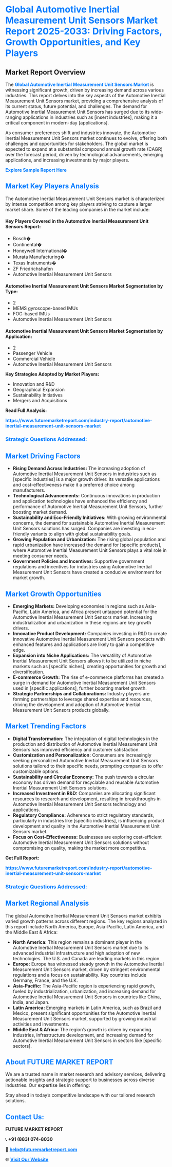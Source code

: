 <h1 style="color: #007BFF;">Global Automotive Inertial Measurement Unit Sensors Market Report 2025-2033: Driving Factors, Growth Opportunities, and Key Players</h1>

<section id="overview">
<h2>Market Report Overview</h2>
<p>The <a href="https://www.futuremarketreport.com/industry-report/automotive-inertial-measurement-unit-sensors-market" style="color: #007BFF; text-decoration: none;"><strong>Global Automotive Inertial Measurement Unit Sensors Market</strong></a> is witnessing significant growth, driven by increasing demand across various industries. This report delves into the key aspects of the Automotive Inertial Measurement Unit Sensors market, providing a comprehensive analysis of its current status, future potential, and challenges. The demand for Automotive Inertial Measurement Unit Sensors has surged due to its wide-ranging applications in industries such as [insert industries], making it a critical component in modern-day [applications].</p>
<p>As consumer preferences shift and industries innovate, the Automotive Inertial Measurement Unit Sensors market continues to evolve, offering both challenges and opportunities for stakeholders. The global market is expected to expand at a substantial compound annual growth rate (CAGR) over the forecast period, driven by technological advancements, emerging applications, and increasing investments by major players.</p>
</section>

<section id="overview">
<p><a href="https://www.futuremarketreport.com/request-sample/reportId=110206" style="color: #007BFF; text-decoration: none;"><strong>Explore Sample Report Here</strong></a></p>
</section>

<section id="key-players">
<h2 style="color: #007BFF;">Market Key Players Analysis</h2>
<p>The Automotive Inertial Measurement Unit Sensors market is characterized by intense competition among key players striving to capture a larger market share. Some of the leading companies in the market include:</p>
<h4>Key Players Covered in the Automotive Inertial Measurement Unit Sensors Report:</h4>
<ul><li>Bosch�</li><li>Continental�</li><li>Honeywell International�</li><li>Murata Manufacturing�</li><li>Texas Instruments�</li><li>ZF Friedrichshafen</li><li>Automotive Inertial Measurement Unit Sensors</li></ul>
<h4>Automotive Inertial Measurement Unit Sensors Market Segmentation by Type:</h4>
<ul><li>2</li><li>MEMS gyroscope-based IMUs</li><li>FOG-based IMUs</li><li>Automotive Inertial Measurement Unit Sensors</li></ul>

<h4>Automotive Inertial Measurement Unit Sensors Market Segmentation by Application:</h4>
<ul><li>2</li><li>Passenger Vehicle</li><li>Commercial Vehicle</li><li>Automotive Inertial Measurement Unit Sensors</li></ul>
<p><strong>Key Strategies Adopted by Market Players:</strong></p>
<ul>
<li>Innovation and R&D</li>
<li>Geographical Expansion</li>
<li>Sustainability Initiatives</li>
<li>Mergers and Acquisitions</li>
</ul>
</section>

<section>
<p><strong>Read Full Analysis: </strong></p><a href="https://www.futuremarketreport.com/industry-report/automotive-inertial-measurement-unit-sensors-market" style="color: #007BFF; text-decoration: none;"><strong>https://www.futuremarketreport.com/industry-report/automotive-inertial-measurement-unit-sensors-market</strong></a>
<h3 style="color: #007BFF;">Strategic Questions Addressed:</h3>
</section>

<section id="driving-factors">
<h2 style="color: #007BFF;">Market Driving Factors</h2>
<ul>
<li><strong>Rising Demand Across Industries:</strong> The increasing adoption of Automotive Inertial Measurement Unit Sensors in industries such as [specific industries] is a major growth driver. Its versatile applications and cost-effectiveness make it a preferred choice among manufacturers.</li>
<li><strong>Technological Advancements:</strong> Continuous innovations in production and application technologies have enhanced the efficiency and performance of Automotive Inertial Measurement Unit Sensors, further boosting market demand.</li>
<li><strong>Sustainability and Eco-Friendly Initiatives:</strong> With growing environmental concerns, the demand for sustainable Automotive Inertial Measurement Unit Sensors solutions has surged. Companies are investing in eco-friendly variants to align with global sustainability goals.</li>
<li><strong>Growing Population and Urbanization:</strong> The rising global population and rapid urbanization have increased the demand for [specific products], where Automotive Inertial Measurement Unit Sensors plays a vital role in meeting consumer needs.</li>
<li><strong>Government Policies and Incentives:</strong> Supportive government regulations and incentives for industries using Automotive Inertial Measurement Unit Sensors have created a conducive environment for market growth.</li>
</ul>
</section>

<section id="growth-opportunities">
<h2 style="color: #007BFF;">Market Growth Opportunities</h2>
<ul>
<li><strong>Emerging Markets:</strong> Developing economies in regions such as Asia-Pacific, Latin America, and Africa present untapped potential for the Automotive Inertial Measurement Unit Sensors market. Increasing industrialization and urbanization in these regions are key growth drivers.</li>
<li><strong>Innovative Product Development:</strong> Companies investing in R&D to create innovative Automotive Inertial Measurement Unit Sensors products with enhanced features and applications are likely to gain a competitive edge.</li>
<li><strong>Expansion into Niche Applications:</strong> The versatility of Automotive Inertial Measurement Unit Sensors allows it to be utilized in niche markets such as [specific niches], creating opportunities for growth and diversification.</li>
<li><strong>E-commerce Growth:</strong> The rise of e-commerce platforms has created a surge in demand for Automotive Inertial Measurement Unit Sensors used in [specific applications], further boosting market growth.</li>
<li><strong>Strategic Partnerships and Collaborations:</strong> Industry players are forming partnerships to leverage shared expertise and resources, driving the development and adoption of Automotive Inertial Measurement Unit Sensors products globally.</li>
</ul>
</section>

<section id="trending-factors">
<h2 style="color: #007BFF;">Market Trending Factors</h2>
<ul>
<li><strong>Digital Transformation:</strong> The integration of digital technologies in the production and distribution of Automotive Inertial Measurement Unit Sensors has improved efficiency and customer satisfaction.</li>
<li><strong>Customization and Personalization:</strong> Consumers are increasingly seeking personalized Automotive Inertial Measurement Unit Sensors solutions tailored to their specific needs, prompting companies to offer customizable options.</li>
<li><strong>Sustainability and Circular Economy:</strong> The push towards a circular economy has driven demand for recyclable and reusable Automotive Inertial Measurement Unit Sensors solutions.</li>
<li><strong>Increased Investment in R&D:</strong> Companies are allocating significant resources to research and development, resulting in breakthroughs in Automotive Inertial Measurement Unit Sensors technology and applications.</li>
<li><strong>Regulatory Compliance:</strong> Adherence to strict regulatory standards, particularly in industries like [specific industries], is influencing product development and quality in the Automotive Inertial Measurement Unit Sensors market.</li>
<li><strong>Focus on Cost-Effectiveness:</strong> Businesses are exploring cost-efficient Automotive Inertial Measurement Unit Sensors solutions without compromising on quality, making the market more competitive.</li>
</ul>
</section>

<section>
<p><strong>Get Full Report: </strong></p><a href="https://www.futuremarketreport.com/industry-report/automotive-inertial-measurement-unit-sensors-market" style="color: #007BFF; text-decoration: none;"><strong>https://www.futuremarketreport.com/industry-report/automotive-inertial-measurement-unit-sensors-market</strong></a>
<h3 style="color: #007BFF;">Strategic Questions Addressed:</h3>
</section>


<section id="regional-analysis">
<h2 style="color: #007BFF;">Market Regional Analysis</h2>
<p>The global Automotive Inertial Measurement Unit Sensors market exhibits varied growth patterns across different regions. The key regions analyzed in this report include North America, Europe, Asia-Pacific, Latin America, and the Middle East & Africa:</p>
<ul>
<li><strong>North America:</strong> This region remains a dominant player in the Automotive Inertial Measurement Unit Sensors market due to its advanced industrial infrastructure and high adoption of new technologies. The U.S. and Canada are leading markets in this region.</li>
<li><strong>Europe:</strong> Europe has witnessed steady growth in the Automotive Inertial Measurement Unit Sensors market, driven by stringent environmental regulations and a focus on sustainability. Key countries include Germany, France, and the U.K.</li>
<li><strong>Asia-Pacific:</strong> The Asia-Pacific region is experiencing rapid growth, fueled by industrialization, urbanization, and increasing demand for Automotive Inertial Measurement Unit Sensors in countries like China, India, and Japan.</li>
<li><strong>Latin America:</strong> Emerging markets in Latin America, such as Brazil and Mexico, present significant opportunities for the Automotive Inertial Measurement Unit Sensors market, supported by growing industrial activities and investments.</li>
<li><strong>Middle East & Africa:</strong> The region’s growth is driven by expanding industries, infrastructure development, and increasing demand for Automotive Inertial Measurement Unit Sensors in sectors like [specific sectors].</li>
</ul>
</section>

<footer>
<h2 style="color: #007BFF;">About FUTURE MARKET REPORT</h2>
<p>We are a trusted name in market research and advisory services, delivering actionable insights and strategic support to businesses across diverse industries. Our expertise lies in offering:</p>

<p>Stay ahead in today’s competitive landscape with our tailored research solutions.</p>

<h2 style="color: #007BFF;">Contact Us:</h2>
<p><strong>FUTURE MARKET REPORT</strong></p>
<p>📞 <strong>+91 (883) 074-8030</strong></p>
<p>📧 <strong><a href="mailto:help@futuremarketreport.com" style="color: #007BFF;">help@futuremarketreport.com</a></strong></p>
<p>🌐 <strong><a href="https://www.futuremarketreport.com/" style="color: #007BFF;">Visit Our Website</a></strong></p>
</footer>